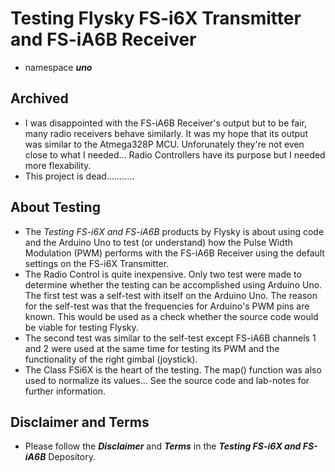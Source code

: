 # Testing Flysky FS-i6X Transmitter and FS-iA6B Receiver
- namespace ***uno***

## Archived
- I was disappointed with the FS-iA6B Receiver's output but to be fair, many radio receivers behave similarly. It was my hope that its output was similar to the Atmega328P MCU. Unforunately they're not even close to what I needed... Radio Controllers have its purpose but I needed more flexability.
- This project is dead...........
## About Testing <a name="about-testing"></a>
- The *Testing FS-i6X and FS-iA6B* products by Flysky is about using code and the Arduino Uno to test (or understand) how the Pulse Width Modulation (PWM) performs with the FS-iA6B Receiver using the default settings on the FS-i6X Transmitter.
- The Radio Control is quite inexpensive. Only two test were made to determine whether the testing can be accomplished using Arduino Uno. The first test was a self-test with itself on the Arduino Uno. The reason for the self-test was that the frequencies for Arduino's PWM pins are known. This would be used as a check whether the source code would be viable for testing Flysky. 
- The second test was similar to the self-test except FS-iA6B channels 1 and 2 were used at the same time for testing its PWM and the functionality of the right gimbal (joystick).
- The Class FSi6X is the heart of the testing. The map() function was also used to normalize its values... See the source code and lab-notes for further information.

## Disclaimer and Terms
- Please follow the ***Disclaimer*** and ***Terms*** in the ***Testing FS-i6X and FS-iA6B*** Depository.
